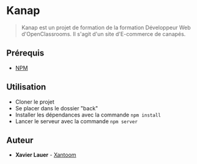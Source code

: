 # Kanap #

> Kanap est un projet de formation de la formation Développeur Web d'OpenClassrooms. Il s'agit d'un site d'E-commerce de canapés.

## Prérequis ##
- [NPM](https://www.npmjs.com/)

## Utilisation ##
- Cloner le projet
- Se placer dans le dossier "back"
- Installer les dépendances avec la commande `npm install`
- Lancer le serveur avec la commande `npm server`

## Auteur ##
* **Xavier Lauer** - [Xantoom](https://github.com/Xantoom)

